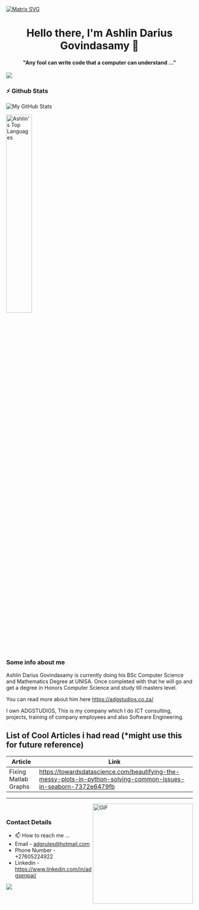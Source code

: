 [![Matrix SVG](https://raw.githubusercontent.com/rodrigograca31/rodrigograca31/master/matrix.svg)](https://www.youtube.com/watch?v=SDkAGkd4NLc) 
<p>
  <h1 align="center"><b>Hello there, I'm Ashlin Darius Govindasamy 👋</b></h1>
</p>

<p>
  <h4 align="center"><b>"Any fool can write code that a computer can understand ..."</b></h4>
</p>

![](https://komarev.com/ghpvc/?username=adgsenpai&label=PROFILE+VIEWS)

### :zap: Github Stats

![My GitHub Stats](https://github-readme-stats.vercel.app/api?username=adgsenpai&show_icons=true&theme=radical)

<img src="https://github-readme-stats.sumanth-talluri.vercel.app/api/top-langs/?username=adgsenpai&show_icons=true&hide_border=true&theme=radical" width="37%" alt="Ashlin's Top Languages">

### Some info about me
Ashlin Darius Govindasamy is currently doing his BSc Computer Science and Mathematics Degree at UNISA. Once completed with that he will go and get a degree in Honors Computer Science and study till masters level.

You can read more about him here https://adgstudios.co.za/

I own ADGSTUDIOS,
This is my company which I do ICT consulting, projects, training of company employees and also Software Engineering.

## List of Cool Articles i had read (*might use this for future reference)

| Article                | Link                                                                                                               |
|----------------------- |--------------------------------------------------------------------------------------------------------------------|
| Fixing Matlab Graphs   | https://towardsdatascience.com/beautifying-the-messy-plots-in-python-solving-common-issues-in-seaborn-7372e6479fb  |
-----------------------------------------------------------------------------------------------------------------------------------------------


<img align="right" height="270px" alt="GIF" src="https://i.pinimg.com/originals/e4/26/70/e426702edf874b181aced1e2fa5c6cde.gif" />

<br>


### Contact Details
- 📫 How to reach me ... 
- Email - adgrules@hotmail.com
- Phone Number - +27605224922
- Linkedin - https://www.linkedin.com/in/adgsenpai/
</div><img src="https://github.com/punitkmryh/punitkmryh/blob/master/wave.svg" />




<!--
ADGVLOGS/ADGVLOGS is a ✨ special ✨ repository because its `README.md` (this file) appears on your GitHub profile.
You can click the Preview link to take a look at your changes.
--->
